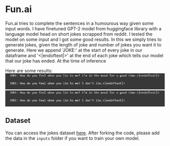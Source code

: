 # Fun.ai
Fun.ai tries to complete the sentences in a humourous way given some input words.
I have finetuned GPT-2 model from huggingface library with a language model head on short jokes scrapped from reddit. I tested the model on some input and I got some good results. 
In this we simply tries to generate jokes, given the length of joke and number of jokes you want it to generate. 
Here we append 'JOKE:' at the start of every joke in our dataframe and '<|endoftext|>' at the end of each joke which tells our model that our joke has ended. At the time of inference

Here are some results:
![resutl1](https://github.com/Sushmita10062002/Fun.ai/blob/master/images/img1.png)
![result2](https://github.com/Sushmita10062002/Fun.ai/blob/master/images/img1.png)


## Dataset
You can access the jokes dataset [here](https://www.kaggle.com/datasets/abhinavmoudgil95/short-jokes). After forking the code, please add the data in the `inputs` folder if you want to train your own model.




